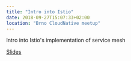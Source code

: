 ```yaml
---
title: "Intro into Istio"
date: 2018-09-27T15:07:33+02:00
location: "Brno CloudNative meetup"
---
```

  Intro into Istio's implementation of service mesh

  [Slides](https://vrutkovs.github.io/slides-istio-intro/)
